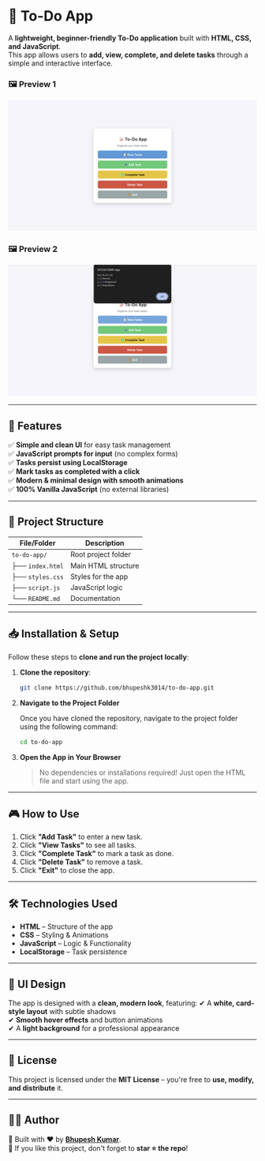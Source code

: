 # 📝 To-Do App

A **lightweight, beginner-friendly To-Do application** built with **HTML, CSS, and JavaScript**.  
This app allows users to **add, view, complete, and delete tasks** through a simple and interactive interface.

### 🖼 Preview 1
![To-Do App Screenshot 1](image/image.png)

### 🖼 Preview 2
![To-Do App Screenshot 2](image/image2.png)

---

## 🌟 Features
✅ **Simple and clean UI** for easy task management  
✅ **JavaScript prompts for input** (no complex forms)  
✅ **Tasks persist using LocalStorage**  
✅ **Mark tasks as completed with a click**  
✅ **Modern & minimal design with smooth animations**  
✅ **100% Vanilla JavaScript** (no external libraries)  

---

## 📂 Project Structure

| File/Folder   | Description                  |
|--------------|------------------------------|
| `to-do-app/` | Root project folder         |
| ├── `index.html`  | Main HTML structure      |
| ├── `styles.css`  | Styles for the app       |
| ├── `script.js`   | JavaScript logic        |
| └── `README.md`   | Documentation           |

---

## 📥 Installation & Setup
Follow these steps to **clone and run the project locally**:

1. **Clone the repository**:

   ```sh
   git clone https://github.com/bhupeshk3014/to-do-app.git

2. **Navigate to the Project Folder**

    Once you have cloned the repository, navigate to the project folder using the following command:

    ```sh
    cd to-do-app

3. **Open the App in Your Browser**

    > No dependencies or installations required! Just open the HTML file and start using the app.

---

## 🎮 How to Use
1. Click **"Add Task"** to enter a new task.
2. Click **"View Tasks"** to see all tasks.
3. Click **"Complete Task"** to mark a task as done.
4. Click **"Delete Task"** to remove a task.
5. Click **"Exit"** to close the app.

---

## 🛠️ Technologies Used
- **HTML** – Structure of the app
- **CSS** – Styling & Animations
- **JavaScript** – Logic & Functionality
- **LocalStorage** – Task persistence

---

## 🎨 UI Design
The app is designed with a **clean, modern look**, featuring:
✔ A **white, card-style layout** with subtle shadows  
✔ **Smooth hover effects** and button animations  
✔ A **light background** for a professional appearance  

---

## 📜 License
This project is licensed under the **MIT License** – you're free to **use, modify, and distribute** it.

---

## 👨‍💻 Author
💙 Built with ❤️ by **[Bhupesh Kumar](https://github.com/bhupeshk3014)**.  
🚀 If you like this project, don't forget to **star ⭐ the repo**!







